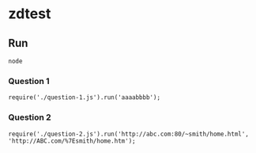 # zdtest

## Run
```
node
```

### Question 1
```
require('./question-1.js').run('aaaabbbb');
```

### Question 2
```
require('./question-2.js').run('http://abc.com:80/~smith/home.html', 'http://ABC.com/%7Esmith/home.htm');
```
